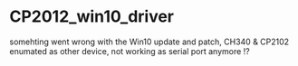 # CP2012_win10_driver
somehting went wrong with the Win10 update and patch, CH340 &amp; CP2102 enumated as other device, not working as serial port anymore !?
